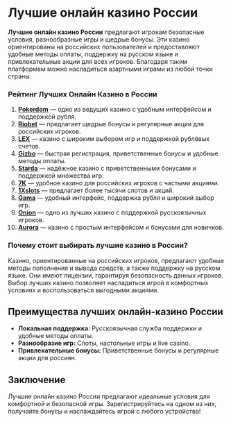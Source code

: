 # Лучшие онлайн казино России

**Лучшие онлайн казино России** предлагают игрокам безопасные условия, разнообразные игры и щедрые бонусы. Эти казино ориентированы на российских пользователей и предоставляют удобные методы оплаты, поддержку на русском языке и привлекательные акции для всех игроков. Благодаря таким платформам можно насладиться азартными играми из любой точки страны.

### Рейтинг Лучших Онлайн Казино в России

1. **[Pokerdom](https://brandplay.link/4k77v2yx)** — одно из ведущих казино с удобным интерфейсом и поддержкой рубля.
2. **[Riobet](https://brandplay.link/7xBLTPyj)** — предлагает щедрые бонусы и регулярные акции для российских игроков.
3. **[LEX](https://brandplay.link/zW4hdDFV)** — казино с широким выбором игр и поддержкой рублёвых счетов.
4. **[Gizbo](https://brandplay.link/bprXw4YV)** — быстрая регистрация, приветственные бонусы и удобные методы оплаты.
5. **[Starda](https://brandplay.link/fB7xwRFL)** — надёжное казино с приветственными бонусами и поддержкой множества игр.
6. **[7K](https://brandplay.link/BvQyFShp)** — удобное казино для российских игроков с частыми акциями.
7. **[1Xslots](https://brandplay.link/hSB1khtr)** — предлагает более тысячи слотов и акций.
8. **[Gama](https://brandplay.link/j6NMKsDz)** — удобный интерфейс, поддержка рубля и широкий выбор игр.
9. **[Onion](https://brandplay.link/zBGRVpQ9)** — одно из лучших казино с поддержкой русскоязычных игроков.
10. **[Aurora](https://10trafic-stat2.com/click/668546556bcc6313411604bd/6766/13032/subaccount)** — казино с простым интерфейсом и бонусами для новичков.

### Почему стоит выбирать лучшие казино в России?

Казино, ориентированные на российских игроков, предлагают удобные методы пополнения и вывода средств, а также поддержку на русском языке. Они имеют лицензии, гарантируя безопасность данных игроков. Выбор лучших казино позволяет насладиться игрой в комфортных условиях и воспользоваться выгодными акциями.

## Преимущества лучших онлайн-казино России

- **Локальная поддержка:** Русскоязычная служба поддержки и удобные методы оплаты.
- **Разнообразие игр:** Слоты, настольные игры и live casino.
- **Привлекательные бонусы:** Приветственные бонусы и регулярные акции для россиян.

## Заключение

Лучшие онлайн казино России предлагают идеальные условия для комфортной и безопасной игры. Зарегистрируйтесь на одном из них, получайте бонусы и наслаждайтесь игрой с любого устройства!
